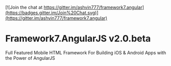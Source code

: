 [![Join the chat at https://gitter.im/ashvin777/framework7.angular](https://badges.gitter.im/Join%20Chat.svg)](https://gitter.im/ashvin777/framework7.angular)


Framework7.AngularJS v2.0.beta
==========

Full Featured Mobile HTML Framework For Building iOS & Android Apps with the Power of AngularJS
